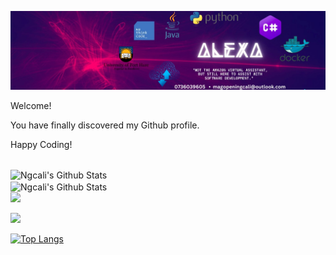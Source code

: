 ![](https://github.com/Ngcali/Ngcali/blob/main/linkedInImage.jpeg)

Welcome!

You have finally discovered my Github profile.

<!--<h3 align="left">Connect with me:</h3>
<p align="left">
<a href="https://twitter.com/MagopeniNgcali" target="blank"><img align="center" src="https://cdn.jsdelivr.net/npm/simple-icons@3.0.1/icons/twitter.svg" alt="" color="white" height="30" width="40" /></a>
<a href="https://www.linkedin.com/in/ngcali-alexa-magopeni-927406134/" target="blank"><img align="center" src="https://cdn.jsdelivr.net/npm/simple-icons@3.0.1/icons/linkedin.svg" alt="" height="30" width="40" /></a>
<a href="your link" target="blank"><img align="center" src="https://cdn.jsdelivr.net/npm/simple-icons@3.0.1/icons/instagram.svg" alt="" height="30" width="40" /></a>
<a href="your link" target="blank"><img align="center" src="https://cdn.jsdelivr.net/npm/simple-icons@3.0.1/icons/youtube.svg" alt="" height="30" width="40" /></a>
</p>-->


Happy Coding!


<!-- - 🌱 I’m currently learning C
- 👯 I’m looking to collaborate on Open Source-->


<br>

<img align="center" src="https://github-readme-stats.vercel.app/api?username=Ngcali&include_all_commits=true&count_private=true&show_icons=true&line_height=20&title_color=7A7ADB&icon_color=2234AE&text_color=D3D3D3&bg_color=0,000000,130F40" alt="Ngcali's Github Stats">

</br>
 <div class="row">
  <div class="column">
    <img align="center" src="https://github-readme-stats.vercel.app/api?username=Ngcali&include_all_commits=true&count_private=true&show_icons=true&line_height=20&title_color=7A7ADB&icon_color=2234AE&text_color=D3D3D3&bg_color=0,000000,130F40" alt="Ngcali's Github Stats">
  </div>
  <div class="column">
    <img src="[![Top Langs](https://github-readme-stats.vercel.app/api/top-langs/?username=Ngcali&layout=compact&text_color=daf7dc&bg_color=151515)](https://github.com/Ngcali/github-readme-stats)">
  </div>
</div> 

![](https://komarev.com/ghpvc/?username=Ngcali&label=PROFILE+VIEWS)

[![Top Langs](https://github-readme-stats.vercel.app/api/top-langs/?username=Ngcali&layout=compact&text_color=daf7dc&bg_color=151515)](https://github.com/Ngcali/github-readme-stats)

<!--
**Ngcali/Ngcali** is a ✨ _special_ ✨ repository because its `README.md` (this file) appears on your GitHub profile.

Here are some ideas to get you started:

- 🔭 I’m currently working on ...
- 🌱 I’m currently learning ...
- 👯 I’m looking to collaborate on ...
- 🤔 I’m looking for help with ...
- 💬 Ask me about ...
- 📫 How to reach me: ...
- 😄 Pronouns: ...
- ⚡ Fun fact: ...
-->
